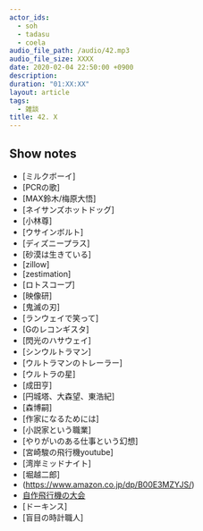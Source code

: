 ```yaml
---
actor_ids:
  - soh
  - tadasu
  - coela
audio_file_path: /audio/42.mp3
audio_file_size: XXXX
date: 2020-02-04 22:50:00 +0900
description: 
duration: "01:XX:XX"
layout: article
tags: 
  - 雑談
title: 42. X
---
```


## Show notes
- [ミルクボーイ]
- [PCRの歌]
- [MAX鈴木/梅原大悟]
- [ネイサンズホットドッグ]
- [小林尊]
- [ウサインボルト]
- [ディズニープラス]
- [砂漠は生きている]
- [zillow]
- [zestimation]
- [ロトスコープ]
- [映像研]
- [鬼滅の刃]
- [ランウェイで笑って]
- [Gのレコンギスタ]
- [閃光のハサウェイ]
- [シンウルトラマン]
- [ウルトラマンのトレーラー]
- [ウルトラの星]
- [成田亨]
- [円城塔、大森望、東浩紀]
- [森博嗣]
- [作家になるためには]
- [小説家という職業]
- [やりがいのある仕事という幻想]
- [宮崎駿の飛行機youtube]
- [湾岸ミッドナイト]
- [堀越二郎]
- (https://www.amazon.co.jp/dp/B00E3MZYJS/)
- [自作飛行機の大会](https://business.nikkei.com/atcl/seminar/19/00030/071600037/)
- [ドーキンス]
- [盲目の時計職人]


